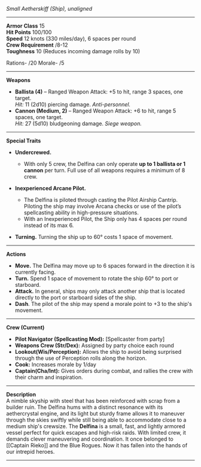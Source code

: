 
*Small Aetherskiff (Ship), unaligned*

---

**Armor Class** 15  
**Hit Points** 100/100  
**Speed** 12 knots (330 miles/day), 6 spaces per round  
**Crew Requirement** /8-12  
**Toughness** 10 (Reduces incoming damage rolls by 10)

Rations- /20
Morale- /5

---

**Weapons** 
- **Ballista (4)** – Ranged Weapon Attack: +5 to hit, range 3 spaces, one target.  
  *Hit:* 11 (2d10) piercing damage. *Anti-personnel.*  
- **Cannon (Medium, 2)** – Ranged Weapon Attack: +6 to hit, range 5 spaces, one target.  
  *Hit:* 27 (5d10) bludgeoning damage. *Siege weapon.*

---

**Special Traits**

- **Undercrewed.** 
	- With only 5 crew, the Delfina can only operate **up to 1 ballista or 1 cannon** per turn. Full use of all weapons requires a minimum of 8 crew.
	
- **Inexperienced Arcane Pilot.** 
	- The Delfina is piloted through casting the Pilot Airship Cantrip. Piloting the ship may involve Arcana checks or use of the pilot’s spellcasting ability in high-pressure situations.
	- With an Inexperienced Pilot, the Ship only has 4 spaces per round instead of its max 6.

- **Turning.** Turning the ship up to 60° costs 1 space of movement.

---

**Actions**

- **Move.** The Delfina may move up to 6 spaces forward in the direction it is currently facing.
- **Turn.** Spend 1 space of movement to rotate the ship 60° to port or starboard.
- **Attack.** In general, ships may only attack another ship that is located directly to the port or starboard sides of the ship.
- **Dash**. The pilot of the ship may spend a morale point to +3 to the ship's movement.

---

**Crew (Current)**  
- **Pilot Navigator (Spellcasting Mod):** [Spellcaster from party]  
- **Weapons Crew (Str/Dex):** Assigned by party choice each round  
- **Lookout(Wis/Perception):** Allows the ship to avoid being surprised through the use of Perception rolls along the horizon.
- **Cook:** Increases morale by 1/day
- **Captain(Cha/Int):** Gives orders during combat, and rallies the crew with their charm and inspiration.

---

**Description**  
A nimble skyship with steel that has been reinforced with scrap from a builder ruin. The Delfina hums with a distinct resonance with its aethercrystal engine, and its light but sturdy frame allows it to maneuver through the skies swiftly while still being able to accommodate close to a medium ship's crewsize. The **Delfina** is a small, fast, and lightly armored vessel perfect for quick escapes and high-risk raids. With limited crew, it demands clever maneuvering and coordination. It once belonged to [[Captain Rieko]] and the Blue Rogues. Now it has fallen into the hands of our intrepid heroes.

---